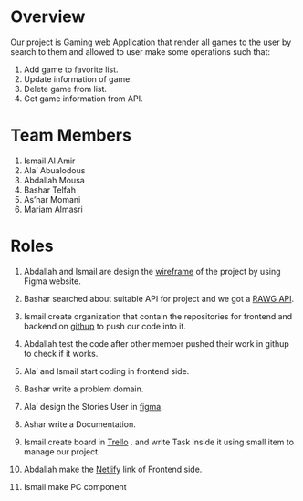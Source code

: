 # Overview 
Our project is Gaming web Application that render all games 
to the user by search to them and allowed to user make 
some operations such that:
1. Add game to favorite list.
2. Update information of game.
3. Delete game from list.
4. Get game information from API.
# Team Members 
1. Ismail Al Amir
2. Ala’ Abualodous
3. Abdallah Mousa
4. Bashar Telfah 
5. As’har Momani
6. Mariam Almasri
# Roles
1. Abdallah and Ismail  are design the [wireframe](https://www.figma.com/file/d53NTOdQD0KVCc0HShPhEw/games-website?node-id=0%3A1) of the 
project by using Figma website. 
2. Bashar searched about suitable API for project and we 
got a [RAWG API](https://rawg.io/apidocs).

3. Ismail create organization that contain the repositories 
for frontend and backend on [githup](https://github.com/GameProject301) to push our code 
into it.

4. Abdallah test the code after other member pushed their
work in githup to check if it works.
5. Ala’ and Ismail start coding in frontend side. 
6. Bashar write a problem domain.
7. Ala’ design the Stories User in [figma](https://www.figma.com/file/hqbMieMPfvR7jbft7p5tPo/Untitled?node-id=0%3A1).
8. Ashar write a Documentation.
9. Ismail create board in [Trello](https://trello.com/b/29wj3j73/games-301) . and write Task inside 
it using small item to manage our project.
10. Abdallah make the [Netlify](https://pro-player.netlify.app/) link of Frontend side.
11. Ismail make PC component
